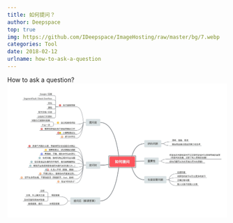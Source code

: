 ```yaml
---
title: 如何提问？
author: Deepspace
top: true
img: https://github.com/IDeepspace/ImageHosting/raw/master/bg/7.webp 
categories: Tool
date: 2018-02-12
urlname: how-to-ask-a-question
---
```


<!-- ## 如何提问？ -->

How to ask a question?
![如何提问](https://github.com/IDeepspace/ImageHosting/raw/master/Tools/howtoask.png)
